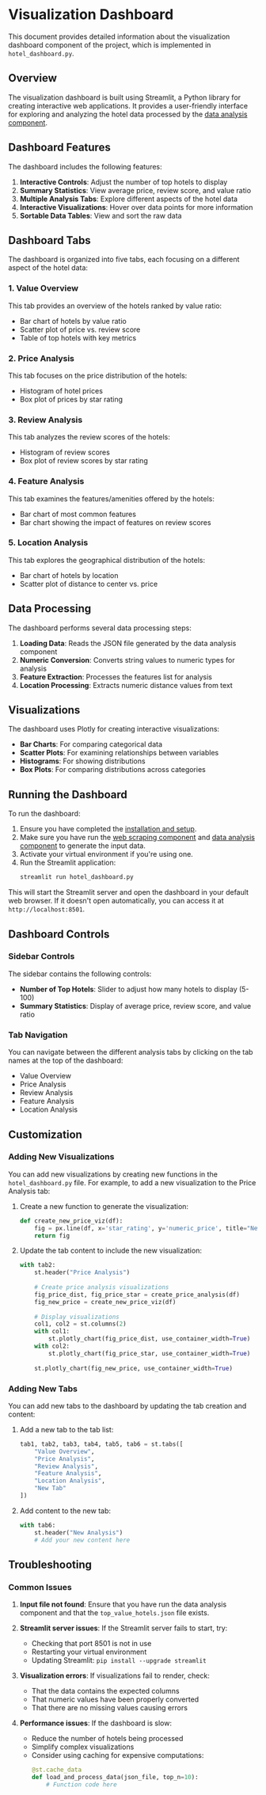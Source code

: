 # Visualization Dashboard

This document provides detailed information about the visualization dashboard component of the project, which is implemented in `hotel_dashboard.py`.

## Overview

The visualization dashboard is built using Streamlit, a Python library for creating interactive web applications. It provides a user-friendly interface for exploring and analyzing the hotel data processed by the [data analysis component](analysis.md).

## Dashboard Features

The dashboard includes the following features:

1. **Interactive Controls**: Adjust the number of top hotels to display
2. **Summary Statistics**: View average price, review score, and value ratio
3. **Multiple Analysis Tabs**: Explore different aspects of the hotel data
4. **Interactive Visualizations**: Hover over data points for more information
5. **Sortable Data Tables**: View and sort the raw data

## Dashboard Tabs

The dashboard is organized into five tabs, each focusing on a different aspect of the hotel data:

### 1. Value Overview

This tab provides an overview of the hotels ranked by value ratio:

- Bar chart of hotels by value ratio
- Scatter plot of price vs. review score
- Table of top hotels with key metrics

### 2. Price Analysis

This tab focuses on the price distribution of the hotels:

- Histogram of hotel prices
- Box plot of prices by star rating

### 3. Review Analysis

This tab analyzes the review scores of the hotels:

- Histogram of review scores
- Box plot of review scores by star rating

### 4. Feature Analysis

This tab examines the features/amenities offered by the hotels:

- Bar chart of most common features
- Bar chart showing the impact of features on review scores

### 5. Location Analysis

This tab explores the geographical distribution of the hotels:

- Bar chart of hotels by location
- Scatter plot of distance to center vs. price

## Data Processing

The dashboard performs several data processing steps:

1. **Loading Data**: Reads the JSON file generated by the data analysis component
2. **Numeric Conversion**: Converts string values to numeric types for analysis
3. **Feature Extraction**: Processes the features list for analysis
4. **Location Processing**: Extracts numeric distance values from text

## Visualizations

The dashboard uses Plotly for creating interactive visualizations:

- **Bar Charts**: For comparing categorical data
- **Scatter Plots**: For examining relationships between variables
- **Histograms**: For showing distributions
- **Box Plots**: For comparing distributions across categories

## Running the Dashboard

To run the dashboard:

1. Ensure you have completed the [installation and setup](installation.md).
2. Make sure you have run the [web scraping component](scraping.md) and [data analysis component](analysis.md) to generate the input data.
3. Activate your virtual environment if you're using one.
4. Run the Streamlit application:
   ```bash
   streamlit run hotel_dashboard.py
   ```

This will start the Streamlit server and open the dashboard in your default web browser. If it doesn't open automatically, you can access it at `http://localhost:8501`.

## Dashboard Controls

### Sidebar Controls

The sidebar contains the following controls:

- **Number of Top Hotels**: Slider to adjust how many hotels to display (5-100)
- **Summary Statistics**: Display of average price, review score, and value ratio

### Tab Navigation

You can navigate between the different analysis tabs by clicking on the tab names at the top of the dashboard:

- Value Overview
- Price Analysis
- Review Analysis
- Feature Analysis
- Location Analysis

## Customization

### Adding New Visualizations

You can add new visualizations by creating new functions in the `hotel_dashboard.py` file. For example, to add a new visualization to the Price Analysis tab:

1. Create a new function to generate the visualization:
   ```python
   def create_new_price_viz(df):
       fig = px.line(df, x='star_rating', y='numeric_price', title="New Price Visualization")
       return fig
   ```

2. Update the tab content to include the new visualization:
   ```python
   with tab2:
       st.header("Price Analysis")
       
       # Create price analysis visualizations
       fig_price_dist, fig_price_star = create_price_analysis(df)
       fig_new_price = create_new_price_viz(df)
       
       # Display visualizations
       col1, col2 = st.columns(2)
       with col1:
           st.plotly_chart(fig_price_dist, use_container_width=True)
       with col2:
           st.plotly_chart(fig_price_star, use_container_width=True)
       
       st.plotly_chart(fig_new_price, use_container_width=True)
   ```

### Adding New Tabs

You can add new tabs to the dashboard by updating the tab creation and content:

1. Add a new tab to the tab list:
   ```python
   tab1, tab2, tab3, tab4, tab5, tab6 = st.tabs([
       "Value Overview", 
       "Price Analysis", 
       "Review Analysis", 
       "Feature Analysis", 
       "Location Analysis",
       "New Tab"
   ])
   ```

2. Add content to the new tab:
   ```python
   with tab6:
       st.header("New Analysis")
       # Add your new content here
   ```

## Troubleshooting

### Common Issues

1. **Input file not found**: Ensure that you have run the data analysis component and that the `top_value_hotels.json` file exists.

2. **Streamlit server issues**: If the Streamlit server fails to start, try:
   - Checking that port 8501 is not in use
   - Restarting your virtual environment
   - Updating Streamlit: `pip install --upgrade streamlit`

3. **Visualization errors**: If visualizations fail to render, check:
   - That the data contains the expected columns
   - That numeric values have been properly converted
   - That there are no missing values causing errors

4. **Performance issues**: If the dashboard is slow:
   - Reduce the number of hotels being processed
   - Simplify complex visualizations
   - Consider using caching for expensive computations:
     ```python
     @st.cache_data
     def load_and_process_data(json_file, top_n=10):
         # Function code here
     ```
